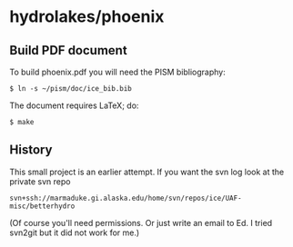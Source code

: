 hydrolakes/phoenix
==========

Build PDF document
-------

To build phoenix.pdf you will need the PISM bibliography:

    $ ln -s ~/pism/doc/ice_bib.bib

The document requires LaTeX; do:

    $ make

History
-------

This small project is an earlier attempt.  If you want the svn log look at
the private svn repo

    svn+ssh://marmaduke.gi.alaska.edu/home/svn/repos/ice/UAF-misc/betterhydro

(Of course you'll need permissions.  Or just write an email to Ed.  I tried
svn2git but it did not work for me.)

